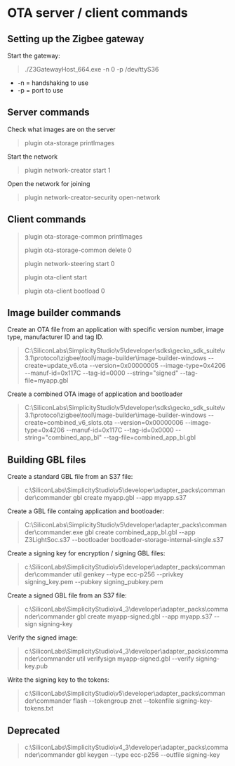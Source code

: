 # OTA server / client commands

## Setting up the Zigbee gateway

Start the gateway:
> ./Z3GatewayHost_664.exe -n 0 -p /dev/ttyS36

- -n = handshaking to use
- -p = port to use

## Server commands

Check what images are on the server
> plugin ota-storage printImages

Start the network
> plugin network-creator start 1

Open the network for joining
> plugin network-creator-security open-network

## Client commands

> plugin ota-storage-common printImages
>
> plugin ota-storage-common delete 0
>
> plugin network-steering start 0
>
> plugin ota-client start
>
> plugin ota-client bootload 0

## Image builder commands

Create an OTA file from an application with specific version number, image type, manufacturer ID and tag ID.

> C:\SiliconLabs\SimplicityStudio\v5\developer\sdks\gecko_sdk_suite\v3.1\protocol\zigbee\tool\image-builder\image-builder-windows --create=update_v6.ota --version=0x00000005 --image-type=0x4206 --manuf-id=0x117C --tag-id=0000 --string="signed" --tag-file=myapp.gbl

Create a combined OTA image of application and bootloader 

> C:\SiliconLabs\SimplicityStudio\v5\developer\sdks\gecko_sdk_suite\v3.1\protocol\zigbee\tool\image-builder\image-builder-windows --create=combined_v6_slots.ota --version=0x00000006 --image-type=0x4206 --manuf-id=0x117C --tag-id=0x0000 --string="combined_app_bl" --tag-file=combined_app_bl.gbl

## Building GBL files

Create a standard GBL file from an S37 file:
> c:\SiliconLabs\SimplicityStudio\v5\developer\adapter_packs\commander\commander gbl create myapp.gbl --app myapp.s37

Create a GBL file containg application and bootloader: 
> C:\SiliconLabs\SimplicityStudio\v5\developer\adapter_packs\commander\commander.exe gbl create combined_app_bl.gbl --app Z3LightSoc.s37 --bootloader bootloader-storage-internal-single.s37

Create a signing key for encryption / signing GBL files:

> c:\SiliconLabs\SimplicityStudio\v5\developer\adapter_packs\commander\commander util genkey --type ecc-p256 --privkey signing_key.pem --pubkey signing_pubkey.pem

Create a signed GBL file from an S37 file:

> c:\SiliconLabs\SimplicityStudio\v4_3\developer\adapter_packs\commander\commander gbl create myapp-signed.gbl --app myapp.s37 --sign signing-key

Verify the signed image:

> c:\SiliconLabs\SimplicityStudio\v4_3\developer\adapter_packs\commander\commander util verifysign myapp-signed.gbl --verify signing-key.pub

Write the signing key to the tokens:

> c:\SiliconLabs\SimplicityStudio\v5\developer\adapter_packs\commander\commander flash --tokengroup znet --tokenfile signing-key-tokens.txt

## Deprecated

> c:\SiliconLabs\SimplicityStudio\v4_3\developer\adapter_packs\commander\commander gbl keygen --type ecc-p256 --outfile signing-key
